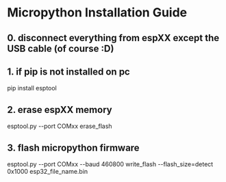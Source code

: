 # Micropython Installation Guide

## 0. disconnect everything from espXX except the USB cable (of course :D)

## 1. if pip is not installed on pc

pip install esptool

## 2. erase espXX memory

esptool.py --port COMxx erase_flash

## 3. flash micropython firmware

esptool.py --port COMxx --baud 460800 write_flash --flash_size=detect 0x1000 esp32_file_name.bin

